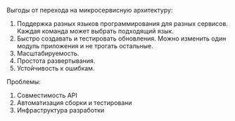 Выгоды от перехода на микросервисную архитектуру:  
1. Поддержка разных языков программирования для разных сервисов. Каждая команда может выбрать подходящий язык.
2. Быстро создавать и тестировать обновления. Можно изменить один модуль приложения и не трогать остальные.
3. Масштабируемость.
4. Простота развертывания.
5. Устойчивость к ошибкам.

Проблемы:
1. Совместимость API
2. Автоматизация сборки и тестировани
3. Инфраструктура разработки

